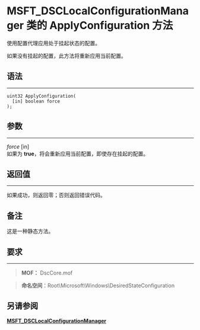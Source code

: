 
# MSFT_DSCLocalConfigurationManager 类的 ApplyConfiguration 方法

使用配置代理应用处于挂起状态的配置。 

如果没有挂起的配置，此方法将重新应用当前配置。


## 语法
------

```mof
uint32 ApplyConfiguration(
  [in] boolean force
);
```

## 参数
----------

*force* \[in\]  
如果为 **true**，将会重新应用当前配置，即使存在挂起的配置。

## 返回值
------------

如果成功，则返回零；否则返回错误代码。

## 备注

这是一种静态方法。

## 要求
------------
>**MOF：** DscCore.mof

>**命名空间**：Root\Microsoft\Windows\DesiredStateConfiguration


## 另请参阅


[**MSFT_DSCLocalConfigurationManager**](msft-dsclocalconfigurationmanager.md)

 

 





<!--HONumber=Apr16_HO2-->


